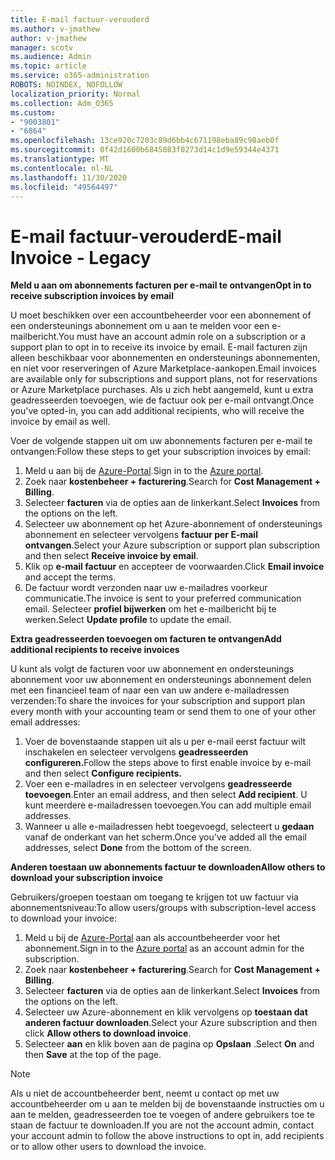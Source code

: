 ```yaml
---
title: E-mail factuur-verouderd
ms.author: v-jmathew
author: v-jmathew
manager: scotv
ms.audience: Admin
ms.topic: article
ms.service: o365-administration
ROBOTS: NOINDEX, NOFOLLOW
localization_priority: Normal
ms.collection: Adm_O365
ms.custom:
- "9003801"
- "6864"
ms.openlocfilehash: 13ce920c7203c89d6bb4c671198eba89c98aeb0f
ms.sourcegitcommit: 0f42d1600b6845083f0273d14c1d9e59344e4371
ms.translationtype: MT
ms.contentlocale: nl-NL
ms.lasthandoff: 11/30/2020
ms.locfileid: "49564497"
---
```

# <a name="e-mail-invoice---legacy"></a><span data-ttu-id="adad9-102">E-mail factuur-verouderd</span><span class="sxs-lookup"><span data-stu-id="adad9-102">E-mail Invoice - Legacy</span></span>

<span data-ttu-id="adad9-103">**Meld u aan om abonnements facturen per e-mail te ontvangen**</span><span class="sxs-lookup"><span data-stu-id="adad9-103">**Opt in to receive subscription invoices by email**</span></span>

<span data-ttu-id="adad9-104">U moet beschikken over een accountbeheerder voor een abonnement of een ondersteunings abonnement om u aan te melden voor een e-mailbericht.</span><span class="sxs-lookup"><span data-stu-id="adad9-104">You must have an account admin role on a subscription or a support plan to opt in to receive its invoice by email.</span></span> <span data-ttu-id="adad9-105">E-mail facturen zijn alleen beschikbaar voor abonnementen en ondersteunings abonnementen, en niet voor reserveringen of Azure Marketplace-aankopen.</span><span class="sxs-lookup"><span data-stu-id="adad9-105">Email invoices are available only for subscriptions and support plans, not for reservations or Azure Marketplace purchases.</span></span> <span data-ttu-id="adad9-106">Als u zich hebt aangemeld, kunt u extra geadresseerden toevoegen, wie de factuur ook per e-mail ontvangt.</span><span class="sxs-lookup"><span data-stu-id="adad9-106">Once you've opted-in, you can add additional recipients, who will receive the invoice by email as well.</span></span>

<span data-ttu-id="adad9-107">Voer de volgende stappen uit om uw abonnements facturen per e-mail te ontvangen:</span><span class="sxs-lookup"><span data-stu-id="adad9-107">Follow these steps to get your subscription invoices by email:</span></span>

1. <span data-ttu-id="adad9-108">Meld u aan bij de [Azure-Portal](https://portal.azure.com/).</span><span class="sxs-lookup"><span data-stu-id="adad9-108">Sign in to the [Azure portal](https://portal.azure.com/).</span></span>
2. <span data-ttu-id="adad9-109">Zoek naar **kostenbeheer + facturering**.</span><span class="sxs-lookup"><span data-stu-id="adad9-109">Search for **Cost Management + Billing**.</span></span>
3. <span data-ttu-id="adad9-110">Selecteer **facturen** via de opties aan de linkerkant.</span><span class="sxs-lookup"><span data-stu-id="adad9-110">Select **Invoices** from the options on the left.</span></span>
4. <span data-ttu-id="adad9-111">Selecteer uw abonnement op het Azure-abonnement of ondersteunings abonnement en selecteer vervolgens **factuur per E-mail ontvangen**.</span><span class="sxs-lookup"><span data-stu-id="adad9-111">Select your Azure subscription or support plan subscription and then select **Receive invoice by email**.</span></span>
5. <span data-ttu-id="adad9-112">Klik op **e-mail factuur** en accepteer de voorwaarden.</span><span class="sxs-lookup"><span data-stu-id="adad9-112">Click **Email invoice** and accept the terms.</span></span>
6. <span data-ttu-id="adad9-113">De factuur wordt verzonden naar uw e-mailadres voorkeur communicatie.</span><span class="sxs-lookup"><span data-stu-id="adad9-113">The invoice is sent to your preferred communication email.</span></span> <span data-ttu-id="adad9-114">Selecteer **profiel bijwerken** om het e-mailbericht bij te werken.</span><span class="sxs-lookup"><span data-stu-id="adad9-114">Select **Update profile** to update the email.</span></span>

<span data-ttu-id="adad9-115">**Extra geadresseerden toevoegen om facturen te ontvangen**</span><span class="sxs-lookup"><span data-stu-id="adad9-115">**Add additional recipients to receive invoices**</span></span>

<span data-ttu-id="adad9-116">U kunt als volgt de facturen voor uw abonnement en ondersteunings abonnement voor uw abonnement en ondersteunings abonnement delen met een financieel team of naar een van uw andere e-mailadressen verzenden:</span><span class="sxs-lookup"><span data-stu-id="adad9-116">To share the invoices for your subscription and support plan every month with your accounting team or send them to one of your other email addresses:</span></span>

1. <span data-ttu-id="adad9-117">Voer de bovenstaande stappen uit als u per e-mail eerst factuur wilt inschakelen en selecteer vervolgens **geadresseerden configureren.**</span><span class="sxs-lookup"><span data-stu-id="adad9-117">Follow the steps above to first enable invoice by e-mail and then select **Configure recipients.**</span></span>
2. <span data-ttu-id="adad9-118">Voer een e-mailadres in en selecteer vervolgens **geadresseerde toevoegen**.</span><span class="sxs-lookup"><span data-stu-id="adad9-118">Enter an email address, and then select **Add recipient**.</span></span> <span data-ttu-id="adad9-119">U kunt meerdere e-mailadressen toevoegen.</span><span class="sxs-lookup"><span data-stu-id="adad9-119">You can add multiple email addresses.</span></span>
3. <span data-ttu-id="adad9-120">Wanneer u alle e-mailadressen hebt toegevoegd, selecteert u **gedaan** vanaf de onderkant van het scherm.</span><span class="sxs-lookup"><span data-stu-id="adad9-120">Once you've added all the email addresses, select **Done** from the bottom of the screen.</span></span>

<span data-ttu-id="adad9-121">**Anderen toestaan uw abonnements factuur te downloaden**</span><span class="sxs-lookup"><span data-stu-id="adad9-121">**Allow others to download your subscription invoice**</span></span>

<span data-ttu-id="adad9-122">Gebruikers/groepen toestaan om toegang te krijgen tot uw factuur via abonnementsniveau:</span><span class="sxs-lookup"><span data-stu-id="adad9-122">To allow users/groups with subscription-level access to download your invoice:</span></span>

1. <span data-ttu-id="adad9-123">Meld u bij de [Azure-Portal](https://portal.azure.com/) aan als accountbeheerder voor het abonnement.</span><span class="sxs-lookup"><span data-stu-id="adad9-123">Sign in to the [Azure portal](https://portal.azure.com/) as an account admin for the subscription.</span></span>
2. <span data-ttu-id="adad9-124">Zoek naar **kostenbeheer + facturering**.</span><span class="sxs-lookup"><span data-stu-id="adad9-124">Search for **Cost Management + Billing**.</span></span>
3. <span data-ttu-id="adad9-125">Selecteer **facturen** via de opties aan de linkerkant.</span><span class="sxs-lookup"><span data-stu-id="adad9-125">Select **Invoices** from the options on the left.</span></span>
4. <span data-ttu-id="adad9-126">Selecteer uw Azure-abonnement en klik vervolgens op **toestaan dat anderen factuur downloaden**.</span><span class="sxs-lookup"><span data-stu-id="adad9-126">Select your Azure subscription and then click **Allow others to download invoice**.</span></span>
5. <span data-ttu-id="adad9-127">Selecteer **aan** en klik boven aan de pagina op **Opslaan** .</span><span class="sxs-lookup"><span data-stu-id="adad9-127">Select **On** and then **Save** at the top of the page.</span></span>

> [!NOTE]
<span data-ttu-id="adad9-128">Als u niet de accountbeheerder bent, neemt u contact op met uw accountbeheerder om u aan te melden bij de bovenstaande instructies om u aan te melden, geadresseerden toe te voegen of andere gebruikers toe te staan de factuur te downloaden.</span><span class="sxs-lookup"><span data-stu-id="adad9-128">If you are not the account admin, contact your account admin to follow the above instructions to opt in, add recipients or to allow other users to download the invoice.</span></span>
